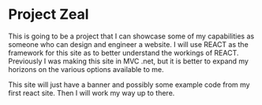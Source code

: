 # Project Zeal
This is going to be a project that I can showcase some of my capabilities as someone who can design and engineer a website. I will use REACT as the framework for this site as to better understand the workings of REACT. Previously I was making this site in MVC .net, but it is better to expand my horizons on the various options available to me. 

This site will just have a banner and possibly some example code from my first react site. Then I will work my way up to there. 
